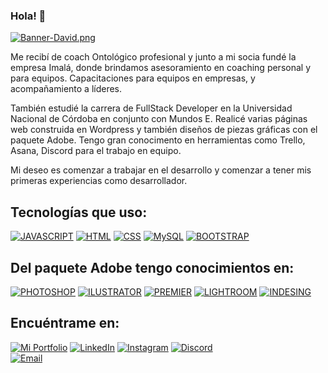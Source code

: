 ### Hola! 👋

[![Banner-David.png](https://i.postimg.cc/cJHdbBrM/Banner-David.png)](https://postimg.cc/cvpqKY7r)



Me recibí de coach Ontológico profesional y junto a mi socia fundé la empresa Imalá, donde brindamos asesoramiento en coaching personal y para equipos. Capacitaciones para equipos en empresas, y acompañamiento a líderes.

También estudié la carrera de FullStack Developer en la Universidad Nacional de Córdoba en conjunto con Mundos E.
Realicé varias páginas web construida en Wordpress y también diseños de piezas gráficas con el paquete Adobe. 
Tengo gran conocimento en herramientas como Trello, Asana, Discord para el trabajo en equipo.

Mi deseo es comenzar a trabajar en el desarrollo y comenzar a tener mis primeras experiencias como desarrollador.

## Tecnologías que uso:

[![JAVASCRIPT](https://img.shields.io/badge/JAVASCRIPT-F7DF1E?style=for-the-badge&logo=html&logoColor=white&labelColor=E34F26)]()
[![HTML](https://img.shields.io/badge/HTML-E34F26?style=for-the-badge&logo=html&logoColor=white&labelColor=E34F26)]()
[![CSS](https://img.shields.io/badge/CSS-1572B6?style=for-the-badge&logo=html&logoColor=white&labelColor=1572B6)]()
[![MySQL](https://img.shields.io/badge/MySQL-4479A1?style=for-the-badge&logo=html&logoColor=white&labelColor=26557c)]()
[![BOOTSTRAP](https://img.shields.io/badge/BOOTSTRAP-7952B3?style=for-the-badge&logo=html&logoColor=white&labelColor=7952B3)]()

## Del paquete Adobe tengo conocimientos en:

[![PHOTOSHOP](https://img.shields.io/badge/PHOTOSHOP-31A8FF?style=for-the-badge&logo=html&logoColor=white&labelColor=7952B3)]()
[![ILUSTRATOR](https://img.shields.io/badge/ILUSTRATOR-FF9A00?style=for-the-badge&logo=html&logoColor=white&labelColor=7952B3)]()
[![PREMIER](https://img.shields.io/badge/PREMIER-9999FF?style=for-the-badge&logo=html&logoColor=white&labelColor=7952B3)]()
[![LIGHTROOM](https://img.shields.io/badge/LIGHTROOM-31A8FF?style=for-the-badge&logo=html&logoColor=white&labelColor=7952B3)]()
[![INDESING](https://img.shields.io/badge/INDESING-FF3366?style=for-the-badge&logo=html&logoColor=white&labelColor=7952B3)]()











## Encuéntrame en:

[![Mi Portfolio](https://img.shields.io/badge/web-davidtello.com.ar-14a1f0?style=for-the-badge&logo=dev.to&logoColor=white&labelColor=101010)](https://davidtello.com.ar)
[![LinkedIn](https://img.shields.io/badge/LinkedIn-davidtello2502-0077B5?style=for-the-badge&logo=linkedin&logoColor=white&labelColor=101010)](https://www.linkedin.com/in/davidtello2502/)
[![Instagram](https://img.shields.io/badge/Instagram-@che_david25-E4405F?style=for-the-badge&logo=instagram&logoColor=white&labelColor=101010)](https://instagram.com/che_david25)
[![Discord](https://img.shields.io/badge/Discord-chedavid25-5865F2?style=for-the-badge&logo=discord&logoColor=white&labelColor=101010)](https://discord.com/users/Che%20David#1001)
</br>
[![Email](https://img.shields.io/badge/davidtello2502@gmail.com-email_personal-D14836?style=for-the-badge&logo=gmail&logoColor=white&labelColor=101010)](mailto:davidtello2502@gmail.com)










